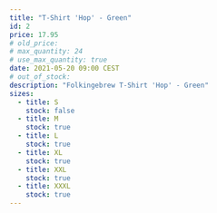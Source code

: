 ```yaml
---
title: "T-Shirt 'Hop' - Green"
id: 2
price: 17.95
# old_price:
# max_quantity: 24
# use_max_quantity: true
date: 2021-05-20 09:00 CEST
# out_of_stock:
description: "Folkingebrew T-Shirt 'Hop' - Green"
sizes:
  - title: S
    stock: false
  - title: M
    stock: true
  - title: L
    stock: true
  - title: XL
    stock: true
  - title: XXL
    stock: true
  - title: XXXL
    stock: true
---
```

